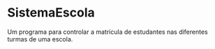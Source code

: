 # SistemaEscola
 Um programa para controlar a matrícula de estudantes nas diferentes turmas de uma escola. 
